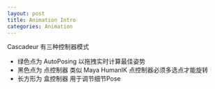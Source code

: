 ```yaml
---
layout: post
title: Animation Intro
categories: Animation
---
```


Cascadeur 有三种控制器模式
- 绿色点为 AutoPosing 以拖拽实时计算最佳姿势
- 黑色点为 点控制器 类似 Maya HumanIK 点控制器必须多选点才能旋转
- 长方形为 盒控制器 用于调节细节Pose